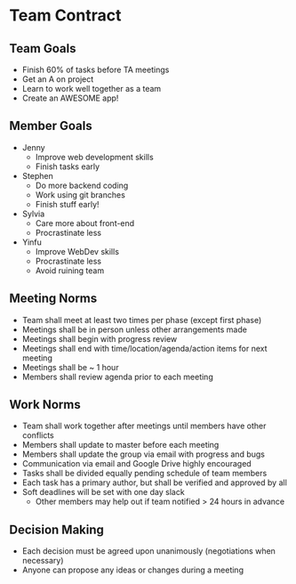 # Team Contract
## Team Goals
* Finish 60% of tasks before TA meetings
* Get an A on project
* Learn to work well together as a team
* Create an AWESOME app!

## Member Goals
* Jenny
  * Improve web development skills
  * Finish tasks early
* Stephen
  * Do more backend coding
  * Work using git branches
  * Finish stuff early!
* Sylvia
  * Care more about front-end
  * Procrastinate less
* Yinfu
  * Improve WebDev skills
  * Procrastinate less
  * Avoid ruining team

## Meeting Norms
* Team shall meet at least two times per phase (except first phase)
* Meetings shall be in person unless other arrangements made
* Meetings shall begin with progress review
* Meetings shall end with time/location/agenda/action items for next meeting
* Meetings shall be ~ 1 hour
* Members shall review agenda prior to each meeting

## Work Norms
* Team shall work together after meetings until members have other conflicts
* Members shall update to master before each meeting
* Members shall update the group via email with progress and bugs
* Communication via email and Google Drive highly encouraged
* Tasks shall be divided equally pending schedule of team members
* Each task has a primary author, but shall be verified and approved by all
* Soft deadlines will be set with one day slack
  * Other members may help out if team notified > 24 hours in advance
  
## Decision Making
* Each decision must be agreed upon unanimously (negotiations when necessary)
* Anyone can propose any ideas or changes during a meeting